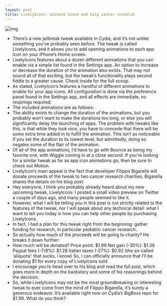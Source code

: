 ```yaml
---
layout: post
title: LivelyIcons- animate icons and help cancer research
---
```

![img](http://media.idownloadblog.com/wp-content/uploads/2013/02/LivelyIcons-Featured1.jpg)
* There’s a new jailbreak tweak available in Cydia, and it’s not unlike something you’ve probably seen before. The tweak is called LivelyIcons, and it allows you to add opening animations to each app icon on your iPhone’s Home screen.
* LivelyIcons features about a dozen different animations that you can enable via a simple list found in the Settings app. An option to increase or decrease the duration of the animation also exists. That may not sound all of that exciting, but the tweak’s functionality plays second fiddle to a greater cause. Check inside for the full scoop.
* As stated, LivelyIcon’s features a handful of different animations to enable for your app icons. All configuration is done via the preference panel found in the Settings app, and all effects are immediate, no resprings required.
* The included animations are as follows:
* The ability exists to change the duration of the animations, but you probably won’t want to make the durations too long, or else you will significantly delay the launching of apps. The problem with tweaks like this, is that while they look nice, you have to concede that there will be some extra time added in to fulfill the animation. This isn’t as noticeable if you set the duration to its lowest level, but admittedly, doing so negates some of the flair of the animation.
* Of all of the app animations, I’d have to go with Bounce as being my favorite one, with Wiggle coming in at a close second. If you’re looking for a similar tweak as far as app icon animations go, then be sure to check out Motion.
* LivelyIcon’s main appeal is the fact that developer Filippo Bigarella will donate proceeds of the tweak to two cancer research charities. Bigarella shares the details on his blog post:
* Hey everyone, I think you probably already heard about my new upcoming tweak, LivelyIcons: I posted a small video preview on Twitter a couple of days ago, and many people seemed to like it.
* However, what I will be telling you in this post is not strictly related to the features of the tweak, nor I will speak about any technical detail: what I want to tell you today is how you can help other people by purchasing LivelyIcons.
* In fact, I had a plan for this tweak right from the beginning: gather funding for research, in particular pediatric cancer research.
* So actually how much of the proceeds will be going to charity? He breaks it down further:
* How much will be donated? Price point: $1.99 Net gain (-30%): $1.39 Paypal fees (-7/8%): $1.28 Italian taxes (-27%): $0.92 (the so-called ‘aliquota’: that sucks, I know) So, I can officially announce that I’ll be donating $1 for every copy of LivelyIcons sold.
* I encourage you to head over to his blog and read the full post, which goes more in depth on the backstory and some of his reasonings behind the decision.
* So, while LivelyIcons may not be the most groundbreaking or interesting tweak to ever come from the mind of Filippo Bigarella, it’s surely a generous endeavor. It’s available right now on Cydia’s BigBoss repo for $1.99. What do you think?

